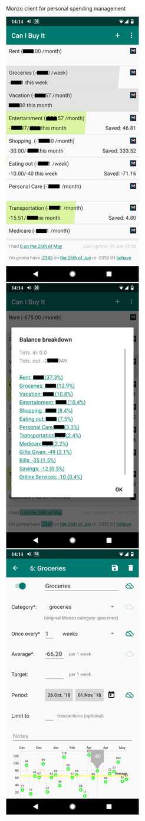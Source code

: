 Monzo client for personal spending management

![Screenshot1](https://github.com/gaborbiro/canibuyit/blob/master/screenshots/Screenshot1.png)
![Screenshot2](https://github.com/gaborbiro/canibuyit/blob/master/screenshots/Screenshot2.png)
![Screenshot3](https://github.com/gaborbiro/canibuyit/blob/master/screenshots/Screenshot3.png)

